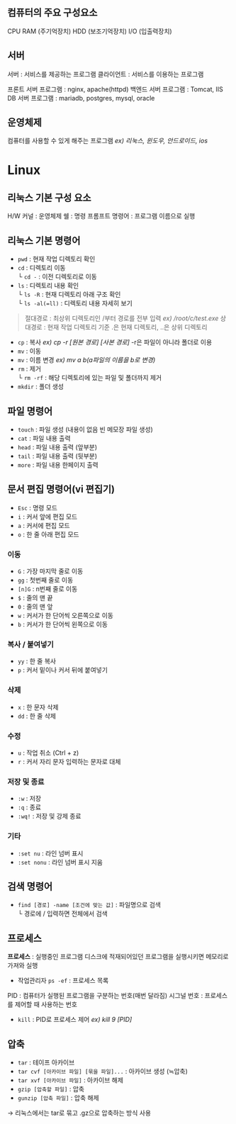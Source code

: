 ## 컴퓨터의 주요 구성요소
CPU
RAM (주기억장치)
HDD (보조기억장치)
I/O (입출력장치)


## 서버
서버 : 서비스를 제공하는 프로그램
클라이언트 : 서비스를 이용하는 프로그램


프론트 서버 프로그램 : nginx, apache(httpd)
백엔드 서버 프로그램 : Tomcat, IIS
DB 서버 프로그램 : mariadb, postgres, mysql, oracle


## 운영체제
컴퓨터를 사용할 수 있게 해주는 프로그램
*ex) 리눅스, 윈도우, 안드로이드, ios*


# Linux
## 리눅스 기본 구성 요소
H/W
커널 : 운영체제
쉘 : 명령 프롬프트
명령어 : 프로그램 이름으로 실행

## 리눅스 기본 명령어
- `pwd` : 현재 작업 디렉토리 확인
- `cd` : 디렉토리 이동  
└ `cd -` : 이전 디렉토리로 이동
- `ls` : 디렉토리 내용 확인  
└ `ls -R` : 현재 디렉토리 아래 구조 확인  
└ `ls -al(=ll)` : 디렉토리 내용 자세히 보기

> 절대경로 : 최상위 디렉토리인 /부터 경로를 전부 입력 
> *ex) /root/c/test.exe*
> 상대경로 : 현재 작업 디렉토리 기준 .은 현재 디렉토리, ..은 상위 디렉토리

- `cp` : 복사 *ex) cp -r [원본 경로] [사본 경로]* -r은 파일이 아니라 폴더로 이용
- `mv` : 이동
- `mv` : 이름 변경 *ex) mv a b(a파일의 이름을 b로 변경)*
- `rm` : 제거  
└ `rm -rf` : 해당 디렉토리에 있는 파일 및 폴더까지 제거
- `mkdir` : 폴더 생성
  

## 파일 명령어
- `touch` : 파일 생성 (내용이 없음 빈 메모장 파일 생성)
- `cat` : 파일 내용 출력
- `head` : 파일 내용 출력 (앞부분)
- `tail` : 파일 내용 출력 (뒷부분)
- `more` : 파일 내용 한페이지 출력


## 문서 편집 명령어(vi 편집기)
- `Esc` : 명령 모드
- `i` : 커서 앞에 편집 모드
- `a` : 커서에 편집 모드
- `o` : 한 줄 아래 편집 모드

### 이동
- `G` : 가장 마지막 줄로 이동
- `gg` : 첫번째 줄로 이동
- `[n]G` : n번째 줄로 이동
- `$` : 줄의 맨 끝
- `0` : 줄의 맨 앞
- `w` : 커서가 한 단어씩 오른쪽으로 이동
- `b` : 커서가 한 단어씩 왼쪽으로 이동

### 복사 / 붙여넣기
- `yy` :  한 줄 복사
- `p` : 커서 밑이나 커서 뒤에 붙여넣기

### 삭제
- `x` : 한 문자 삭제
- `dd` : 한 줄 삭제

### 수정
- `u` : 작업 취소 (Ctrl + z)
- `r` : 커서 자리 문자 입력하는 문자로 대체

### 저장 및 종료
- `:w` : 저장
- `:q` : 종료
- `:wq!` : 저장 및 강제 종료

### 기타
- `:set nu` : 라인 넘버 표시
- `:set nonu` : 라인 넘버 표시 지움


## 검색 명령어
- `find [경로] -name [조건에 맞는 값]` : 파일명으로 검색  
└ 경로에 / 입력하면 전체에서 검색


## 프로세스
**프로세스** : 실행중인 프로그램
디스크에 적재되어있던 프로그램을 실행시키면 메모리로 가져와 실행


- 작업관리자 `ps -ef` : 프로세스 목록


PID : 컴퓨터가 실행된 프로그램을 구분하는 번호(매번 달라짐)
시그널 번호 : 프로세스를 제어할 때 사용하는 번호


- `kill` : PID로 프로세스 제어 *ex) kill 9 [PID]*


## 압축
- `tar` : 테이프 아카이브
- `tar cvf [아카이브 파일] [묶을 파일]...` : 아카이브 생성 (≒압축)
- `tar xvf [아카이브 파일]` : 아카이브 해제
- `gzip [압축할 파일]` : 압축
- `gunzip [압축 파일]` : 압축 해제


→ 리눅스에서는 tar로 묶고 .gz으로 압축하는 방식 사용
